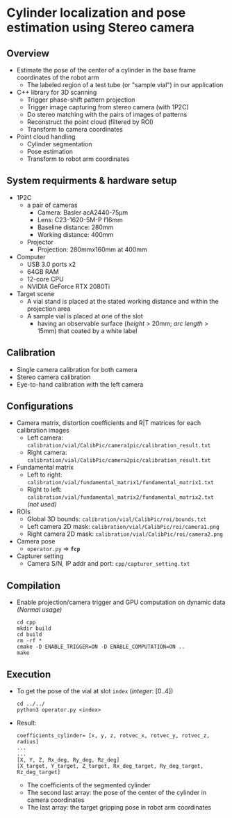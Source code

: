 # Cylinder localization and pose estimation using Stereo camera

## Overview
* Estimate the pose of the center of a cylinder in the base frame coordinates of the robot arm
  * The labeled region of a test tube (or "sample vial") in our application
* C++ library for 3D scanning
  * Trigger phase-shift pattern projection
  * Trigger image capturing from stereo camera (with 1P2C)
  * Do stereo matching with the pairs of images of patterns
  * Reconstruct the point cloud (filtered by ROI)
  * Transform to camera coordinates
* Point cloud handling
  * Cylinder segmentation
  * Pose estimation
  * Transform to robot arm coordinates

## System requirments & hardware setup
* 1P2C
  * a pair of cameras
    * Camera: Basler acA2440-75μm
    * Lens: C23-1620-5M-P f16mm
    * Baseline distance: 280mm
    * Working distance: 400mm
  * Projector
    * Projection: 280mmx160mm at 400mm
* Computer
  * USB 3.0 ports x2
  * 64GB RAM
  * 12-core CPU
  * NVIDIA GeForce RTX 2080Ti
* Target scene
  * A vial stand is placed at the stated working distance and within the projection area
  * A sample vial is placed at one of the slot
    * having an observable surface (*height* > 20mm; *arc length* > 15mm) that coated by a white label

## Calibration
* Single camera calibration for both camera
* Stereo camera calibration
* Eye-to-hand calibration with the left camera

## Configurations
* Camera matrix, distortion coefficients and R|T matrices for each calibration images
  * Left camera: `calibration/vial/CalibPic/camera1pic/calibration_result.txt`
  * Right camera: `calibration/vial/CalibPic/camera2pic/calibration_result.txt`
* Fundamental matrix
  * Left to right: `calibration/vial/fundamental_matrix1/fundamental_matrix1.txt`
  * Right to left: `calibration/vial/fundamental_matrix2/fundamental_matrix2.txt` *(not used)*
* ROIs
  * Global 3D bounds: `calibration/vial/CalibPic/roi/bounds.txt`
  * Left camera 2D mask: `calibration/vial/CalibPic/roi/camera1.png`
  * Right camera 2D mask: `calibration/vial/CalibPic/roi/camera2.png`
* Camera pose
  * `operator.py` => **`fcp`**
* Capturer setting
  * Camera S/N, IP addr and port: `cpp/capturer_setting.txt`

## Compilation
* Enable projection/camera trigger and GPU computation on dynamic data *(Normal usage)*
  ```
  cd cpp
  mkdir build
  cd build
  rm -rf *
  cmake -D ENABLE_TRIGGER=ON -D ENABLE_COMPUTATION=ON ..
  make
  ```

## Execution
* To get the pose of the vial at slot `index` (*integer*: [0..4])
  ```
  cd ../../
  python3 operator.py <index>
  ```
* Result:
  ```
  coefficients_cylinder= [x, y, z, rotvec_x, rotvec_y, rotvec_z, radius]
  ...
  ...
  [X, Y, Z, Rx_deg, Ry_deg, Rz_deg]
  [X_target, Y_target, Z_target, Rx_deg_target, Ry_deg_target, Rz_deg_target]
  ```
  * The coefficients of the segmented cylinder
  * The second last array: the pose of the center of the cylinder in camera coordinates
  * The last array: the target gripping pose in robot arm coordinates
